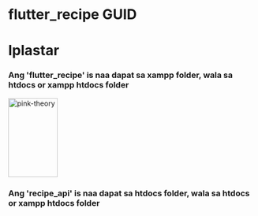 # flutter_recipe GUID

<h1>Iplastar </h1>
<h3> Ang 'flutter_recipe' is naa dapat sa xampp folder, wala sa htdocs or xampp htdocs folder</h3>
<img align = "center" alt="pink-theory" width = "100" height = "160" src = "![image](https://github.com/Krunxx/flutter_recipe/assets/82696971/c7cf7f34-0db5-4a0b-a3d0-64c5671a4f03)">
<h3> Ang 'recipe_api' is naa dapat sa htdocs folder, wala sa htdocs or xampp htdocs folder</h3>

